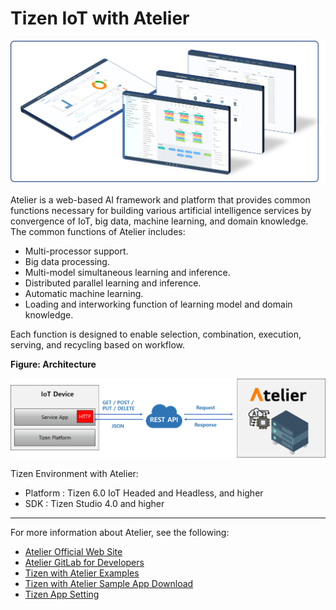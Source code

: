 
# Tizen IoT with Atelier

![00](media/atelier00.png)

Atelier is a web-based AI framework and platform that provides common functions necessary for building various artificial intelligence services by convergence of IoT, big data, machine learning, and domain knowledge.
The common functions of Atelier includes:
- Multi-processor support.
- Big data processing.
- Multi-model simultaneous learning and inference.
- Distributed parallel learning and inference.
- Automatic machine learning.
- Loading and interworking function of learning model and domain knowledge.

Each function is designed to enable selection, combination, execution, serving, and recycling based on workflow.

**Figure: Architecture**

![01](media/atelier01.png)

Tizen Environment with Atelier:

- Platform : Tizen 6.0 IoT Headed and Headless, and higher
- SDK : Tizen Studio 4.0 and higher

---

For more information about Atelier, see the following:

- [Atelier Official Web Site](https://www.atelier.re.kr/)
- [Atelier GitLab for Developers](https://gitlab.com/shinc.re/atelier)
- [Tizen with Atelier Examples](https://gitlab.com/shinc.re/atelier/-/blob/main/Hackathon_2021/2021_Hackathon_Tizen_with_Atelier.md)
- [Tizen with Atelier Sample App Download](https://gitlab.com/shinc.re/atelier/-/blob/main/Hackathon_2021/AtelierSampleApp.zip)
- [Tizen App Setting](https://gitlab.com/shinc.re/atelier/-/blob/main/Hackathon_2021/manual_13.01.00.Tizen_Setting.md)
